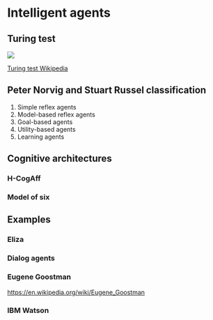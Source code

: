 # Intelligent agents

## Turing test

![](https://upload.wikimedia.org/wikipedia/commons/5/55/Turing_test_diagram.png
)

[Turing test Wikipedia](https://en.wikipedia.org/wiki/Turing_test)

## Peter Norvig and Stuart Russel classification

1. Simple reflex agents
1. Model-based reflex agents
1. Goal-based agents
1. Utility-based agents
1. Learning agents


## Cognitive architectures 

### H-CogAff

### Model of six 

## Examples

### Eliza

### Dialog agents

### Eugene Goostman

https://en.wikipedia.org/wiki/Eugene_Goostman


### IBM Watson



